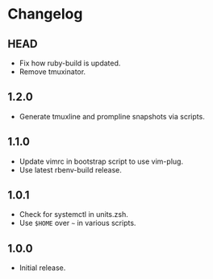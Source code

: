 # Changelog

## HEAD

- Fix how ruby-build is updated.
- Remove tmuxinator.

## 1.2.0

- Generate tmuxline and prompline snapshots via scripts.

## 1.1.0

- Update vimrc in bootstrap script to use vim-plug.
- Use latest rbenv-build release.

## 1.0.1

- Check for systemctl in units.zsh.
- Use `$HOME` over `~` in various scripts.

## 1.0.0

- Initial release.
